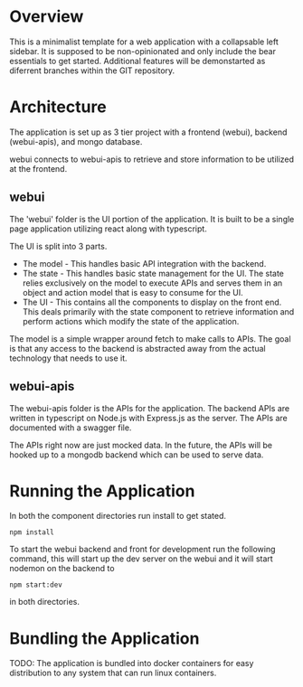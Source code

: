 # Overview

This is a minimalist template for a web application with a collapsable left sidebar.  It is supposed to be non-opinionated and only include the bear essentials to get started.  Additional features will be demonstarted as diferrent branches within the GIT repository.

# Architecture

The application is set up as 3 tier project with a frontend (webui), backend (webui-apis), and mongo database.

webui connects to webui-apis to retrieve and store information to be utilized at the frontend.

## webui

The 'webui' folder is the UI portion of the application.  It is built to be a single page application utilizing react along with typescript.

The UI is split into 3 parts.  

* The model - This handles basic API integration with the backend.
* The state - This handles basic state management for the UI.  The state relies exclusively on the model to execute APIs and serves them in an object and action model that is easy to consume for the UI. 
* The UI - This contains all the components to display on the front end.  This deals primarily with the state component to retrieve information and perform actions which modify the state of the application. 

The model is a simple wrapper around fetch to make calls to APIs.  The goal is that any access to the backend is abstracted away from the actual technology that needs to use it.

## webui-apis

The webui-apis folder is the APIs for the application.  The backend APIs are written in typescript on Node.js with Express.js as the server.  The APIs are  documented with a swagger file.

The APIs right now are just mocked data.  In the future, the APIs will be hooked up to a mongodb backend which can be used to serve data.

# Running the Application

In both the component directories run install to get stated. 

```
npm install
```

To start the webui backend and front for development run the following command, this will start up the dev server on the webui and it will start nodemon on the backend to 
```
npm start:dev
```
in both directories.

# Bundling the Application

TODO: The application is bundled into docker containers for easy distribution to any system that can run linux containers.